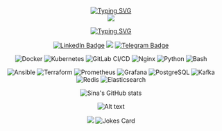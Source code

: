 <div align="center">

<p align="center">
  
  
[![Typing SVG](https://readme-typing-svg.demolab.com?font=Fira+Code&duration=2000&pause=&color=F75C27&center=true&vCenter=true&multiline=true&repeat=false&width=435&lines=Sina+Nejadebrahim+)](https://git.io/typing-svg)
  <br><image src=naruto.gif>

[![Typing SVG](https://readme-typing-svg.demolab.com?font=Fira+Code&duration=3000&pause=1000&color=F7781A&repeat=false&width=900&lines=Proactive+DevOps+advocate+optimizing+workflows+and+accelerating+delivery)](https://git.io/typing-svg)
  </p>
  </div>
<div align="center">
  
  [![LinkedIn Badge](https://img.shields.io/badge/-LinkedIn-0077B5?style=flat-square&logo=linkedin&logoColor=white&link=https://www.linkedin.com/in/sina-nejadebrahim/)](https://www.linkedin.com/in/sina-nejadebrahim/)
   ![](https://komarev.com/ghpvc/?username=sinanejadebrahim)
[![Telegram Badge](https://img.shields.io/badge/-Telegram-0088cc?style=flat-square&logo=Telegram&logoColor=white&link=https://t.me/sinanejadebrahim)](https://t.me/sinanejadebrahim)
 
 ![Docker](https://img.shields.io/badge/-Docker-000?&logo=Docker)
![Kubernetes](https://img.shields.io/badge/-Kubernetes-000?&logo=Kubernetes)
 ![GitLab CI/CD](https://img.shields.io/badge/-GitLab%20CI/CD-000?&logo=GitLab)
  ![Nginx](https://img.shields.io/badge/-Nginx-000?&logo=Nginx)
![Python](https://img.shields.io/badge/-Python-000?&logo=Python)
![Bash](https://img.shields.io/badge/-Bash-000?&logo=GNU%20Bash)
  
![Ansible](https://img.shields.io/badge/-Ansible-000?&logo=Ansible)
![Terraform](https://img.shields.io/badge/-Terraform-000?&logo=Terraform)
![Prometheus](https://img.shields.io/badge/-Prometheus-000?&logo=Prometheus)
![Grafana](https://img.shields.io/badge/-Grafana-000?&logo=Grafana)
![PostgreSQL](https://img.shields.io/badge/-PostgreSQL-000?&logo=PostgreSQL)
![Kafka](https://img.shields.io/badge/-Kafka-000?&logo=Apache%20Kafka)
![Redis](https://img.shields.io/badge/-Redis-000?&logo=Redis)
![Elasticsearch](https://img.shields.io/badge/-Elasticsearch-000?&logo=Elasticsearch)


 


![Sina's GitHub stats](https://github-readme-stats.vercel.app/api?username=sinanejadebrahim&show_icons=true&theme=cobalt)

![Alt text](https://spotify-recently-played-readme.vercel.app/api?user=md65edk7o3bn7qbmjyzwqqm4u&count=7)


  <img src="https://readme-jokes.vercel.app/api?bgColor=%23073b4c&textColor=%2306d6a0&aColor=%2306d6a0&borderColor=%2306d6a0" /> 
  <img src="https://readme-jokes.vercel.app/api" alt="Jokes Card" /></br>

 

</div>
